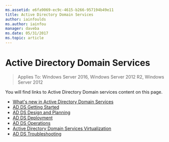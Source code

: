 ```yaml
---
ms.assetid: e6fa9069-ec9c-4615-b266-957194b49e11
title: Active Directory Domain Services
author: iainfoulds
ms.author: iainfou
manager: daveba
ms.date: 05/31/2017
ms.topic: article
---
```


# Active Directory Domain Services

>Applies To: Windows Server 2016, Windows Server 2012 R2, Windows Server 2012


You will find links to Active Directory Domain services content on this page.


* [What's new in Active Directory Domain Services](../whats-new-active-directory-domain-services.md)
* [AD DS Getting Started](../ad-ds/AD-DS-Getting-Started.md)
* [AD DS Design and Planning](../ad-ds/plan/AD-DS-Design-and-Planning.md)
* [AD DS Deployment](../ad-ds/deploy/AD-DS-Deployment.md)
* [AD DS Operations](../ad-ds/manage/component-updates/AD-DS-Operations.md)
* [Active Directory Domain Services Virtualization](../ad-ds/get-started/virtual-dc/Active-Directory-Domain-Services-Virtualization.md)
* [AD DS Troubleshooting](../ad-ds/manage/AD-DS-Troubleshooting.md)
